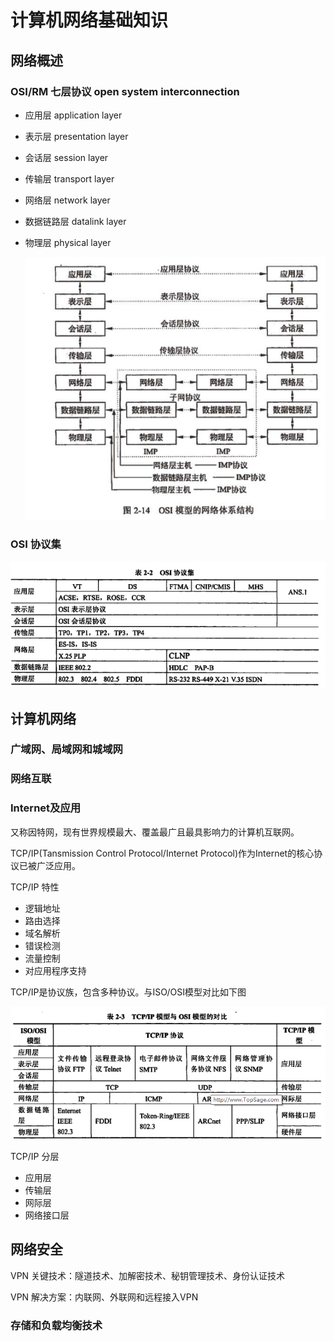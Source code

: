 # 计算机网络基础知识
## 网络概述
### OSI/RM 七层协议 open system interconnection
* 应用层 application layer
* 表示层 presentation layer
* 会话层 session layer
* 传输层 transport layer
* 网络层 network layer
* 数据链路层 datalink layer
* 物理层 physical layer

  ![Image text](https://raw.githubusercontent.com/DEAN-Lee/img-rep/master/system_architecture/Snipaste_2020-12-03_19-53-16.png)


### OSI 协议集

  ![Image text](https://raw.githubusercontent.com/DEAN-Lee/img-rep/master/system_architecture/Snipaste_2020-12-03_19-56-15.png)
  
## 计算机网络
### 广域网、局域网和城域网

### 网络互联

### Internet及应用
 又称因特网，现有世界规模最大、覆盖最广且最具影响力的计算机互联网。
 
 TCP/IP(Tansmission Control Protocol/Internet Protocol)作为Internet的核心协议已被广泛应用。
 
 TCP/IP 特性
 * 逻辑地址
 * 路由选择
 * 域名解析
 * 错误检测
 * 流量控制
 * 对应用程序支持
 
 TCP/IP是协议族，包含多种协议。与ISO/OSI模型对比如下图
 
   ![Image text](https://raw.githubusercontent.com/DEAN-Lee/img-rep/master/system_architecture/Snipaste_2020-12-04_18-34-42.png)

 TCP/IP 分层
 * 应用层
 * 传输层
 * 网际层
 * 网络接口层
 
 ## 网络安全
 VPN 关键技术：隧道技术、加解密技术、秘钥管理技术、身份认证技术
 
 VPN 解决方案：内联网、外联网和远程接入VPN
 
 ### 存储和负载均衡技术
 
 
 


